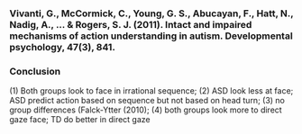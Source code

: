 ### Vivanti, G., McCormick, C., Young, G. S., Abucayan, F., Hatt, N., Nadig, A., ... & Rogers, S. J. (2011). Intact and impaired mechanisms of action understanding in autism. Developmental psychology, 47(3), 841.
### Conclusion
(1) Both groups look to face in irrational sequence; (2) ASD look less at face; ASD predict action based on sequence but not based on head turn; (3) no group differences (Falck-Ytter (2010); (4) both groups look more to direct gaze face; TD do better in direct gaze